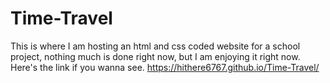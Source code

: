 # Time-Travel
This is where I am hosting an html and css coded website for a school project, nothing much is done right now, but I am enjoying it right now. Here's the link if you wanna see.
https://hithere6767.github.io/Time-Travel/
